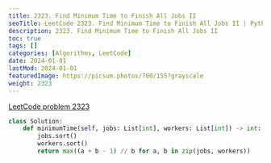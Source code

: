 ```yaml
---
title: 2323. Find Minimum Time to Finish All Jobs II
seoTitle: LeetCode 2323. Find Minimum Time to Finish All Jobs II | Python solution and explanation
description: 2323. Find Minimum Time to Finish All Jobs II
toc: true
tags: []
categories: [Algorithms, LeetCode]
date: 2024-01-01
lastMod: 2024-01-01
featuredImage: https://picsum.photos/700/155?grayscale
weight: 2323
---
```


[LeetCode problem 2323](https://leetcode.com/problems/find-minimum-time-to-finish-all-jobs-ii/)

```python
class Solution:
    def minimumTime(self, jobs: List[int], workers: List[int]) -> int:
        jobs.sort()
        workers.sort()
        return max((a + b - 1) // b for a, b in zip(jobs, workers))

```
